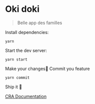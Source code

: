 # Oki doki

> Belle app des familles

Install dependencies:

```shell
yarn
```

Start the dev server:

```shell
yarn start
```

Make your changes🐌
Commit you feature

```shell
yarn commit
```

Ship it 👀

[CRA Documentation](./docs/CRA.md)
